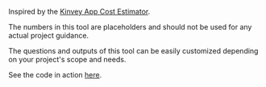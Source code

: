 Inspired by the [Kinvey App Cost Estimator](kinvey.com/app-cost-estimator).

The numbers in this tool are placeholders and should not be used for any actual project guidance.

The questions and outputs of this tool can be easily customized depending on your project's scope and needs.

See the code in action [here](pre-award.herokuapp.com).
